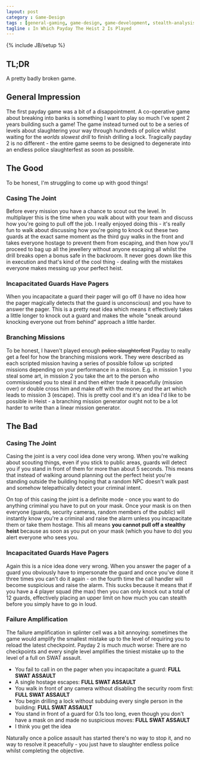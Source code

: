 ```yaml
---
layout: post
category : Game-Design
tags : [general-gaming, game-design, game-development, stealth-analysis-series]
tagline : In Which Payday The Heist 2 Is Played
---
```

{% include JB/setup %}


## TL;DR

A pretty badly broken game.

## General Impression

The first payday game was a bit of a disappointment. A co-operative game about breaking into banks is something I want to play so much I've spent 2 years building such a game! The game instead turned out to be a series of levels about slaughtering your way through hundreds of police whilst waiting for the _worlds slowest drill_ to finish drilling a lock. Tragically payday 2 is no different - the entire game seems to be designed to degenerate into an endless police slaughterfest as soon as possible.

## The Good

To be honest, I'm struggling to come up with good things!
 
### Casing The Joint

Before every mission you have a chance to scout out the level. In multiplayer this is the time when you walk about with your team and discuss how you're going to pull off the job. I really enjoyed doing this - it's really fun to walk about discussing how you're going to knock out these two guards at the exact same moment as the third guy walks in the front and takes everyone hostage to prevent them from escaping, and then how you'll proceed to bag up all the jewellery without anyone escaping all whilst the drill breaks open a bonus safe in the backroom. It never goes down like this in execution and that's kind of the cool thing - dealing with the mistakes everyone makes messing up your perfect heist.

### Incapacitated Guards Have Pagers

When you incapacitate a guard their pager will go off (I have no idea how the pager magically detects that the guard is unconscious) and you have to answer the pager. This is a pretty neat idea which means it effectively takes a little longer to knock out a guard and makes the whole "sneak around knocking everyone out from behind" approach a little harder.

### Branching Missions

To be honest, I haven't played enough <del>police slaughterfest</del> Payday to really get a feel for how the branching missions work. They were described as each scripted mission having a series of possible follow up scripted missions depending on your performance in a mission. E.g. in mission 1 you steal some art, in mission 2 you take the art to the person who commissioned you to steal it and then either trade it peacefully (mission over) or double cross him and make off with the money *and* the art which leads to mission 3 (escape). This is pretty cool and it's an idea I'd like to be possible in Heist - a branching mission generator ought not to be a lot harder to write than a linear mission generator.

## The Bad

### Casing The Joint

Casing the joint is a very cool idea done very wrong. When you're walking about scouting things, even if you stick to public areas, guards will detect you if you stand in front of them for more than about 5 seconds. This means that instead of walking around planning out the perfect heist you're standing outside the building hoping that a random NPC doesn't walk past and somehow telepathically detect your criminal intent.

On top of this casing the joint is a definite mode - once you want to do anything criminal you have to put on your mask. Once your mask is on then everyone (guards, security cameras, random members of the public) will instantly know you're a criminal and raise the alarm unless you incapacitate them or take them hostage. This all means **you cannot pull off a stealthy heist** because as soon as you put on your mask (which you have to do) you alert everyone who sees you.

### Incapacitated Guards Have Pagers

Again this is a nice idea done very wrong. When you answer the pager of a guard you obviously have to impersonate the guard and once you've done it three times you can't do it again - on the fourth time the call handler will become suspicious and raise the alarm. This sucks because it means that if you have a 4 player squad (the max) then you can only knock out a total of 12 guards, effectively placing an upper limit on how much you can stealth before you simply have to go in loud.

### Failure Amplification

The failure amplification in splinter cell was a bit annoying: sometimes the game would amplify the smallest mistake up to the level of requiring you to reload the latest checkpoint. Payday 2 is much _much_ worse: There are no checkpoints and every single level amplifies the tiniest mistake up to the level of a full on SWAT assault.

- You fail to call in on the pager when you incapacitate a guard: **FULL SWAT ASSAULT**
- A single hostage escapes: **FULL SWAT ASSAULT**
- You walk in front of any camera without disabling the security room first: **FULL SWAT ASSAULT**
- You begin drilling a lock without subduing every single person in the building: **FULL SWAT ASSAULT**
- You stand in front of a guard for 0.1s too long, even though you don't have a mask on and made no suspicious moves: **FULL SWAT ASSAULT**
- I think you get the idea

Naturally once a police assault has started there's no way to stop it, and no way to resolve it peacefully - you just have to slaughter endless police whilst completing the objective.